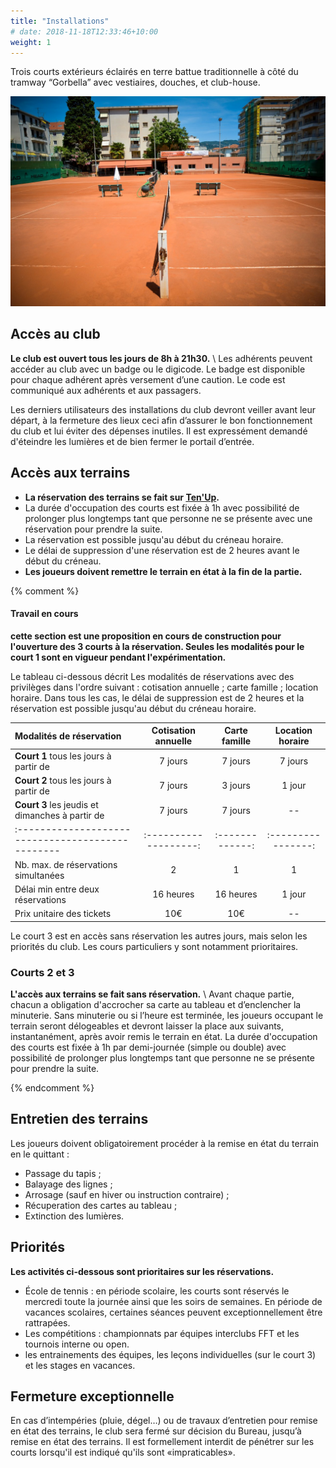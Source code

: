 ```yaml
---
title: "Installations"
# date: 2018-11-18T12:33:46+10:00
weight: 1
---
```

Trois courts extérieurs éclairés en terre battue traditionnelle à côté du tramway “Gorbella” avec vestiaires, douches, et club-house.
<!--more-->

![Vue du club depuis le boulevard Gorbella](/images/photos/tcg-2018-06-23-B.jpg)

## Accès au club

**Le club est ouvert tous les jours de 8h à 21h30.** \\
Les adhérents peuvent accéder au club avec un badge ou le digicode.
Le badge est disponible pour chaque adhérent après versement d’une caution.
Le code est communiqué aux adhérents et aux passagers.

Les derniers utilisateurs des installations du club devront veiller avant leur départ, à la fermeture des lieux ceci afin d’assurer le bon fonctionnement du club et lui éviter des dépenses inutiles.
Il est expressément demandé d'éteindre les lumières et de bien fermer le portail d’entrée.

## Accès aux terrains

- **La réservation des terrains se fait sur [Ten'Up](https://tenup.fft.fr/).**
- La durée d'occupation des courts est fixée à 1h avec possibilité de prolonger plus longtemps tant que personne ne se présente avec une réservation pour prendre la suite.
- La réservation est possible jusqu'au début du créneau horaire.
- Le délai de suppression d'une réservation est de 2 heures avant le début du créneau.
- **Les joueurs doivent remettre le terrain en état à la fin de la partie.**

{% comment %}

#### Travail en cours

**cette section est une proposition en cours de construction pour l'ouverture des 3 courts à la réservation.
Seules les modalités pour le court 1 sont en vigueur pendant l'expérimentation.**

Le tableau ci-dessous décrit Les modalités de réservations avec des privilèges dans l'ordre suivant : cotisation annuelle ; carte famille ; location horaire.
Dans tous les cas, le délai de suppression est de 2 heures et la réservation est possible jusqu'au début du créneau horaire.

| Modalités de réservation                        | Cotisation annuelle | Carte famille | Location horaire |
|:------------------------------------------------|:-------------------:|:-------------:|:----------------:|
| **Court 1** tous les jours à partir de          | 7 jours             | 7 jours       | 7 jours          |
| **Court 2** tous les jours à partir de          | 7 jours             | 3 jours       | 1 jour           |
| **Court 3** les jeudis et dimanches à partir de | 7 jours             | 7 jours       | --               |
|:------------------------------------------------|:-------------------:|:-------------:|:----------------:|
| Nb. max. de réservations simultanées            | 2                   | 1             | 1                |
| Délai min entre deux réservations               | 16 heures           | 16 heures     | 1 jour           |
| Prix unitaire des tickets                       | 10€                 | 10€           | --               |

Le court 3 est en accès sans réservation les autres jours, mais selon les priorités du club.
Les cours particuliers y sont notamment prioritaires.


### Courts 2 et 3

**L'accès aux terrains se fait sans réservation.** \\
Avant chaque partie, chacun a obligation d'accrocher sa carte au tableau et d’enclencher la minuterie.
Sans minuterie ou si l’heure est terminée, les joueurs occupant le terrain seront délogeables et devront laisser la place aux suivants, instantanément, après avoir remis le terrain en état.
La durée d'occupation des courts est fixée à 1h par demi-journée (simple ou double) avec possibilité de prolonger plus longtemps tant que personne ne se présente pour prendre la suite.

{% endcomment %}


## Entretien des terrains

Les joueurs doivent obligatoirement procéder à la remise en état du terrain en le quittant :

- Passage du tapis  ;
- Balayage des lignes ;
- Arrosage (sauf en hiver ou instruction contraire) ;
- Récuperation des cartes au tableau ;
- Extinction des lumières.



## Priorités
**Les activités ci-dessous sont prioritaires sur les réservations.**
- École de tennis : en période scolaire, les courts sont réservés le mercredi toute la journée ainsi que les soirs de semaines.
  En période de vacances scolaires, certaines séances peuvent exceptionnellement être rattrapées.
- Les compétitions : championnats par équipes interclubs FFT et les tournois interne ou open.
- les entrainements des équipes, les leçons individuelles (sur le court 3) et les stages en vacances.

## Fermeture exceptionnelle

En cas d’intempéries  (pluie, dégel…) ou de travaux d’entretien pour remise en état des terrains, le club sera fermé sur décision du Bureau, jusqu’à remise en état des terrains.
Il est formellement interdit de pénétrer sur les courts lorsqu'il est indiqué qu'ils sont «impraticables».
